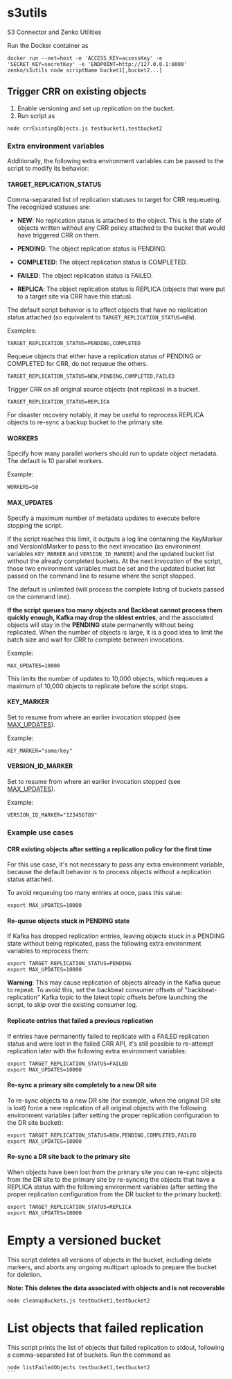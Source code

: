# s3utils
S3 Connector and Zenko Utilities

Run the Docker container as
```
docker run --net=host -e 'ACCESS_KEY=accessKey' -e 'SECRET_KEY=secretKey' -e 'ENDPOINT=http://127.0.0.1:8000' zenko/s3utils node scriptName bucket1[,bucket2...]
```

## Trigger CRR on existing objects

1. Enable versioning and set up replication on the bucket.
2. Run script as
```
node crrExistingObjects.js testbucket1,testbucket2
```

### Extra environment variables

Additionally, the following extra environment variables can be passed
to the script to modify its behavior:

#### TARGET_REPLICATION_STATUS

Comma-separated list of replication statuses to target for CRR
requeueing. The recognized statuses are:

* **NEW**: No replication status is attached to the object. This is
   the state of objects written without any CRR policy attached to
   the bucket that would have triggered CRR on them.

* **PENDING**: The object replication status is PENDING.

* **COMPLETED**: The object replication status is COMPLETED.

* **FAILED**: The object replication status is FAILED.

* **REPLICA**: The object replication status is REPLICA (objects that
   were put to a target site via CRR have this status).

The default script behavior is to affect objects that have no
replication status attached (so equivalent to
`TARGET_REPLICATION_STATUS=NEW`).

Examples:

`TARGET_REPLICATION_STATUS=PENDING,COMPLETED`

Requeue objects that either have a replication status of PENDING or
COMPLETED for CRR, do not requeue the others.

`TARGET_REPLICATION_STATUS=NEW,PENDING,COMPLETED,FAILED`

Trigger CRR on all original source objects (not replicas) in a bucket.

`TARGET_REPLICATION_STATUS=REPLICA`

For disaster recovery notably, it may be useful to reprocess REPLICA 
objects to re-sync a backup bucket to the primary site.

#### WORKERS

Specify how many parallel workers should run to update object
metadata. The default is 10 parallel workers.

Example:

`WORKERS=50`

#### MAX_UPDATES

Specify a maximum number of metadata updates to execute before
stopping the script.

If the script reaches this limit, it outputs a log line containing
the KeyMarker and VersionIdMarker to pass to the next invocation (as
environment variables `KEY_MARKER` and `VERSION_ID_MARKER`) and the
updated bucket list without the already completed buckets. At the next
invocation of the script, those two environment variables must be
set and the updated bucket list passed on the command line to resume
where the script stopped.

The default is unlimited (will process the complete listing of buckets
passed on the command line).

**If the script queues too many objects and Backbeat cannot
 process them quickly enough, Kafka may drop the oldest entries**,
 and the associated objects will stay in the **PENDING** state
 permanently without being replicated. When the number of objects
 is large, it is a good idea to limit the batch size and wait 
 for CRR to complete between invocations.

Example:

`MAX_UPDATES=10000`

This limits the number of updates to 10,000 objects, which requeues
a maximum of 10,000 objects to replicate before the script stops.

#### KEY_MARKER

Set to resume from where an earlier invocation stopped (see
[MAX_UPDATES](#MAX_UPDATES)).

Example:

`KEY_MARKER="some/key"`

#### VERSION_ID_MARKER

Set to resume from where an earlier invocation stopped (see
[MAX_UPDATES](#MAX_UPDATES)).

Example:

`VERSION_ID_MARKER="123456789"`


### Example use cases

#### CRR existing objects after setting a replication policy for the first time

For this use case, it's not necessary to pass any extra environment
variable, because the default behavior is to process objects without a
replication status attached.

To avoid requeuing too many entries at once, pass this value:

```
export MAX_UPDATES=10000
```

#### Re-queue objects stuck in PENDING state

If Kafka has dropped replication entries, leaving objects stuck in a
PENDING state without being replicated, pass the following extra
environment variables to reprocess them:

```
export TARGET_REPLICATION_STATUS=PENDING
export MAX_UPDATES=10000
```

**Warning**: This may cause replication of objects already in the
Kafka queue to repeat. To avoid this, set the backbeat consumer
offsets of "backbeat-replication" Kafka topic to the latest topic
offsets before launching the script, to skip over the existing
consumer log.

#### Replicate entries that failed a previous replication

If entries have permanently failed to replicate with a FAILED
replication status and were lost in the failed CRR API, it's still 
possible to re-attempt replication later with the following
extra environment variables:

```
export TARGET_REPLICATION_STATUS=FAILED
export MAX_UPDATES=10000
```

#### Re-sync a primary site completely to a new DR site

To re-sync objects to a new DR site (for example, when the original
DR site is lost) force a new replication of all original objects 
with the following environment variables (after setting the proper
replication configuration to the DR site bucket):

```
export TARGET_REPLICATION_STATUS=NEW,PENDING,COMPLETED,FAILED
export MAX_UPDATES=10000
```

#### Re-sync a DR site back to the primary site

When objects have been lost from the primary site you can re-sync
objects from the DR site to the primary site by re-syncing the
objects that have a REPLICA status with the following environment
variables (after setting the proper replication configuration
from the DR bucket to the primary bucket):

```
export TARGET_REPLICATION_STATUS=REPLICA
export MAX_UPDATES=10000
```

# Empty a versioned bucket

This script deletes all versions of objects in the bucket, including delete markers,
and aborts any ongoing multipart uploads to prepare the bucket for deletion.

**Note: This deletes the data associated with objects and is not recoverable**
```
node cleanupBuckets.js testbucket1,testbucket2
```

# List objects that failed replication

This script prints the list of objects that failed replication to stdout,
following a comma-separated list of buckets. Run the command as

````
node listFailedObjects testbucket1,testbucket2
```
